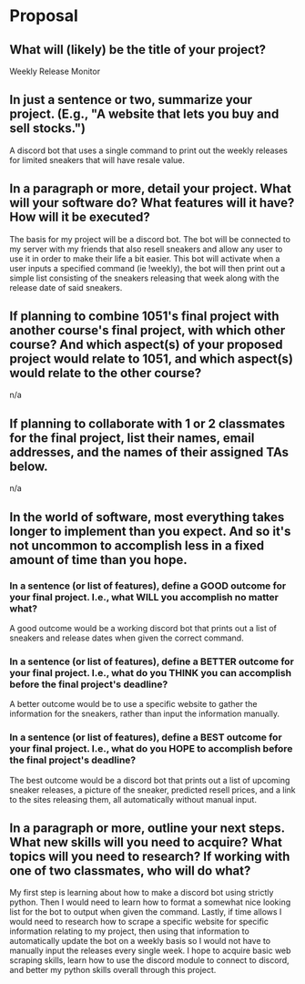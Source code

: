 # Proposal

## What will (likely) be the title of your project?

Weekly Release Monitor

## In just a sentence or two, summarize your project. (E.g., "A website that lets you buy and sell stocks.")

A discord bot that uses a single command to print out the weekly releases for limited sneakers that will have resale value.

## In a paragraph or more, detail your project. What will your software do? What features will it have? How will it be executed?

The basis for my project will be a discord bot. The bot will be connected to my server with my friends that also resell sneakers and 
allow any user to use it in order to make their life a bit easier. This bot will activate when a user inputs a specified 
command (ie !weekly), the bot will then print out a simple list consisting of the sneakers releasing that week along 
with the release date of said sneakers. 
## If planning to combine 1051's final project with another course's final project, with which other course? And which aspect(s) of your proposed project would relate to 1051, and which aspect(s) would relate to the other course?

n/a

## If planning to collaborate with 1 or 2 classmates for the final project, list their names, email addresses, and the names of their assigned TAs below.

n/a

## In the world of software, most everything takes longer to implement than you expect. And so it's not uncommon to accomplish less in a fixed amount of time than you hope.

### In a sentence (or list of features), define a GOOD outcome for your final project. I.e., what WILL you accomplish no matter what?

A good outcome would be a working discord bot that prints out a list of sneakers and release dates when given the correct command. 

### In a sentence (or list of features), define a BETTER outcome for your final project. I.e., what do you THINK you can accomplish before the final project's deadline?

A better outcome would be to use a specific website to gather the information for the sneakers, rather than input the information manually. 

### In a sentence (or list of features), define a BEST outcome for your final project. I.e., what do you HOPE to accomplish before the final project's deadline?

The best outcome would be a discord bot that prints out a list of upcoming sneaker releases, a picture of the sneaker, predicted
resell prices, and a link to the sites releasing them, all automatically without manual input. 

## In a paragraph or more, outline your next steps. What new skills will you need to acquire? What topics will you need to research? If working with one of two classmates, who will do what?

My first step is learning about how to make a discord bot using strictly python. Then I would need to learn how to format a somewhat
nice looking list for the bot to output when given the command. Lastly, if time allows I would need to research how to scrape a specific website
for specific information relating to my project, then using that information to automatically update the bot on a weekly basis so I would not have to manually
input the releases every single week. I hope to acquire basic web scraping skills, learn how to use the discord module to connect to discord, and better my python
skills overall through this project. 
